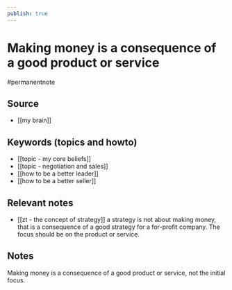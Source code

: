 ```yaml
---
publish: true
---
```


# Making money is a consequence of a good product or service

#permanentnote

## Source
- [[my brain]]

## Keywords (topics and howto)
- [[topic - my core beliefs]]
- [[topic - negotiation and sales]]
- [[how to be a better leader]]
- [[how to be a better seller]]

## Relevant notes
- [[zt - the concept of strategy]] a strategy is not about making money, that is a consequence of a good strategy for a for-profit company. The focus should be on the product or service.

## Notes
Making money is a consequence of a good product or service, not the initial focus. 